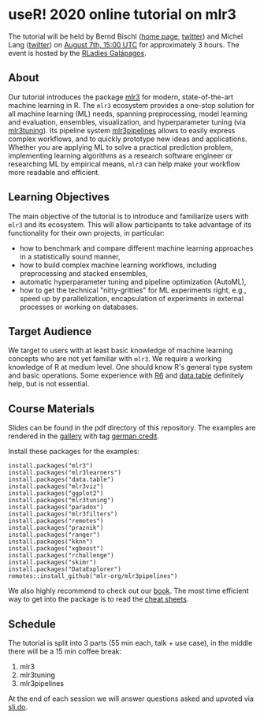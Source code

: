 # useR! 2020 online tutorial on mlr3

The tutorial will be held by Bernd Bischl ([home page](https://www.slds.stat.uni-muenchen.de/), [twitter](https://twitter.com/BBischl)) and Michel Lang ([twitter](https://twitter.com/michellangts)) on [August 7th, 15:00 UTC](https://arewemeetingyet.com/UTC/2020-08-07/15:00/useR!%202020%20Tutorial:%20mlr3) for approximately 3 hours.
The event is hosted by the [RLadies Galápagos](https://twitter.com/rladiesgps).


## About

Our tutorial introduces the package [mlr3](https://mlr3.mlr-org.com) for modern, state-of-the-art machine learning in R.
The `mlr3` ecosystem provides a one-stop solution for all machine learning (ML) needs, spanning preprocessing, model learning and evaluation, ensembles, visualization, and hyperparameter tuning (via [mlr3tuning](https://mlr3tuning.mlr-org.com)).
Its pipeline system [mlr3pipelines](https://mlr3pipelines.mlr-org.com) allows to easily express complex workflows, and to quickly prototype new ideas and applications.
Whether you are applying ML to solve a practical prediction problem, implementing learning algorithms as a research software engineer or researching ML by empirical means,
`mlr3` can help make your workflow more readable and efficient.


## Learning Objectives

The main objective of the tutorial is to introduce and familiarize users with `mlr3` and its ecosystem.
This will allow participants to take advantage of its functionality for their own projects, in particular:

* how to benchmark and compare different machine learning approaches in a statistically sound manner,
* how to build complex machine learning workflows, including preprocessing and stacked ensembles,
* automatic hyperparameter tuning and pipeline optimization (AutoML),
* how to get the technical "nitty-gritties" for ML experiments right, e.g., speed up by parallelization, encapsulation of experiments in external processes or working on databases.


## Target Audience

We target to users with at least basic knowledge of machine learning concepts who are not yet familiar with `mlr3`.
We require a working knowledge of R at medium level.
One should know R's general type system and basic operations.
Some experience with [R6](https://cran.r-project.org/package=R6) and [data.table](https://cran.r-project.org/package=data.table) definitely help, but is not essential.


## Course Materials

Slides can be found in the pdf directory of this repository.
The examples are rendered in the [gallery](https://mlr3gallery.mlr-org.com/) with tag [german credit](https://mlr3gallery.mlr-org.com/#german_credit).

Install these packages for the examples:

```{r}
install.packages("mlr3")
install.packages("mlr3learners")
install.packages("data.table")
install.packages("mlr3viz")
install.packages("ggplot2")
install.packages("mlr3tuning")
install.packages("paradox")
install.packages("mlr3filters")
install.packages("remotes")
install.packages("praznik")
install.packages("ranger")
install.packages("kknn")
install.packages("xgboost")
install.packages("rchallenge")
install.packages("skimr")
install.packages("DataExplorer")
remotes::install_github("mlr-org/mlr3pipelines")
```

We also highly recommend to check out our [book](https://mlr3book.mlr-org.com/).
The most time efficient way to get into the package is to read the [cheat sheets](https://cheatsheets.mlr-org.com/).

## Schedule 

The tutorial is split into 3 parts (55 min each, talk + use case), in the middle there will be a 15 min coffee break:

1. mlr3
2. mlr3tuning 
3. mlr3pipelines

At the end of each session we will answer questions asked and upvoted via [sli.do](https://app.sli.do/event/tazsdetb).
